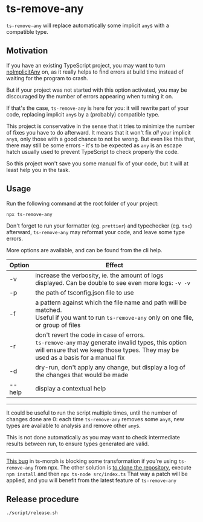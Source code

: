 # ts-remove-any

`ts-remove-any` will replace automatically some implicit `any`s with a compatible type.

## Motivation

If you have an existing TypeScript project, you may want to turn [noImplicitAny](https://www.typescriptlang.org/tsconfig#noImplicitAny) on,
as it really helps to find errors at build time instead of waiting for the program to crash.

But if your project was not started with this option activated, you may be discouraged by the number of errors appearing
when turning it on.

If that's the case, `ts-remove-any` is here for you: it will rewrite part of your code, replacing implicit `any`s by a (probably) compatible type.

This project is conservative in the sense that it tries to minimize the number of fixes you have to do afterward.
It means that it won't fix _all_ your implicit `any`s, only those with a good chance to not be wrong.
But even like this that, there may still be some errors - it's to be expected as `any` is an escape hatch usually
used to prevent TypeScript to check properly the code.

So this project won't save you some manual fix of your code, but it will at least help you in the task.

## Usage

Run the following command at the root folder of your project:

```
npx ts-remove-any
```

Don't forget to run your formatter (eg. `prettier`) and typechecker (eg. `tsc`) afterward, `ts-remove-any` may reformat your code, and leave
some type errors.

More options are available, and can be found from the cli help.

| Option | Effect                                                                                                                                                                                   |
| ------ |------------------------------------------------------------------------------------------------------------------------------------------------------------------------------------------|
| -v     | increase the verbosity, ie. the amount of logs displayed. Can be double to see even more logs: `-v -v`                                                                                   |
| -p     | the path of tsconfig.json file to use                                                                                                                                                    |
| -f     | a pattern against which the file name and path will be matched. <br/>Useful if you want to run `ts-remove-any` only on one file, or group of files                                       |
| -r     | don't revert the code in case of errors. <br/>`ts-remove-any` may generate invalid types, this option will ensure that we keep those types. They may be used as a basis for a manual fix |
| -d     | dry-run, don't apply any change, but display a log of the changes that would be made                                                                                                     |
| --help | display a contextual help                                                                                                                                                                |

---

It could be useful to run the script multiple times, until the number of changes done are 0:
each time `ts-remove-any` removes some `any`s, new types are available to analysis and remove other `any`s.

This is not done automatically as you may want to check intermediate results between run, to ensure types generated are valid.

---

[This bug](https://github.com/dsherret/ts-morph/pull/1380) in ts-morph is blocking some transformation if you're using
`ts-remove-any` from npx.
The other solution is [to clone the repository](github.com/blemoine/ts-remove-any), execute `npm install` and
then `npx ts-node src/index.ts`
That way a patch will be applied, and you will benefit from the latest feature of `ts-remove-any`

## Release procedure

```
./script/release.sh
```
